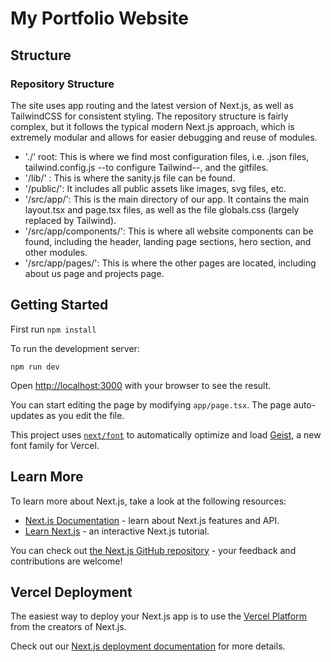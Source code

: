 # My Portfolio Website
## Structure
### Repository Structure
The site uses app routing and the latest version of Next.js, as well as TailwindCSS for consistent styling. The repository structure is fairly complex, but it follows the typical modern Next.js approach, which is extremely modular and allows for easier
debugging and reuse of modules. 

-  './' root: This is where we find most configuration files, i.e. .json files, tailwind.config.js --to configure Tailwind--, and the gitfiles.
-  '/lib/' : This is where the sanity.js file can be found.
-  '/public/': It includes all public assets like images, svg files, etc.
-  '/src/app/': This is the main directory of our app. It contains the main layout.tsx and page.tsx files, as well as the file globals.css (largely replaced by Tailwind).
-  '/src/app/components/': This is where all website components can be found, including the header, landing page sections, hero section, and other modules.
-  '/src/app/pages/': This is where the other pages are located, including about us page and projects page.

## Getting Started

First run 
```npm install```

To run the development server:

```npm run dev```

Open [http://localhost:3000](http://localhost:3000) with your browser to see the result.

You can start editing the page by modifying `app/page.tsx`. The page auto-updates as you edit the file.

This project uses [`next/font`](https://nextjs.org/docs/app/building-your-application/optimizing/fonts) to automatically optimize and load [Geist](https://vercel.com/font), a new font family for Vercel.

## Learn More

To learn more about Next.js, take a look at the following resources:

- [Next.js Documentation](https://nextjs.org/docs) - learn about Next.js features and API.
- [Learn Next.js](https://nextjs.org/learn) - an interactive Next.js tutorial.

You can check out [the Next.js GitHub repository](https://github.com/vercel/next.js) - your feedback and contributions are welcome!

## Vercel Deployment

The easiest way to deploy your Next.js app is to use the [Vercel Platform](https://vercel.com/new?utm_medium=default-template&filter=next.js&utm_source=create-next-app&utm_campaign=create-next-app-readme) from the creators of Next.js.

Check out our [Next.js deployment documentation](https://nextjs.org/docs/app/building-your-application/deploying) for more details.
